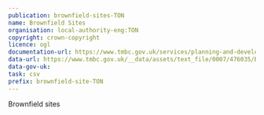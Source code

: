 ```yaml
---
publication: brownfield-sites-TON
name: Brownfield Sites
organisation: local-authority-eng:TON
copyright: crown-copyright
licence: ogl
documentation-url: https://www.tmbc.gov.uk/services/planning-and-development/planning/planning-local-plans/brownfield-register
data-url: https://www.tmbc.gov.uk/__data/assets/text_file/0007/476035/BFR-April-2018.csv
data-gov-uk: 
task: csv
prefix: brownfield-site-TON
---
```


Brownfield sites


